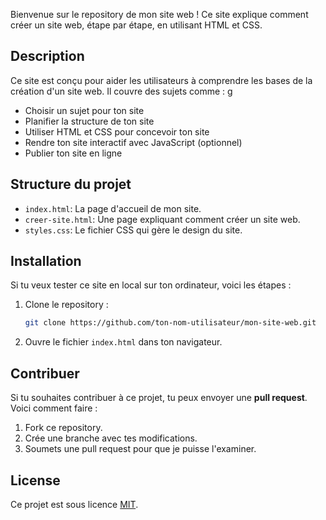 Bienvenue sur le repository de mon site web ! Ce site explique comment créer un site web, étape par étape, en utilisant HTML et CSS.

## Description

Ce site est conçu pour aider les utilisateurs à comprendre les bases de la création d'un site web. Il couvre des sujets comme :
g
- Choisir un sujet pour ton site
- Planifier la structure de ton site
- Utiliser HTML et CSS pour concevoir ton site
- Rendre ton site interactif avec JavaScript (optionnel)
- Publier ton site en ligne

## Structure du projet

- `index.html`: La page d'accueil de mon site.
- `creer-site.html`: Une page expliquant comment créer un site web.
- `styles.css`: Le fichier CSS qui gère le design du site.

## Installation

Si tu veux tester ce site en local sur ton ordinateur, voici les étapes :

1. Clone le repository :
    ```bash
    git clone https://github.com/ton-nom-utilisateur/mon-site-web.git
    ```

2. Ouvre le fichier `index.html` dans ton navigateur.

## Contribuer

Si tu souhaites contribuer à ce projet, tu peux envoyer une **pull request**. Voici comment faire :

1. Fork ce repository.
2. Crée une branche avec tes modifications.
3. Soumets une pull request pour que je puisse l'examiner.

## License

Ce projet est sous licence [MIT](https://opensource.org/licenses/MIT).
